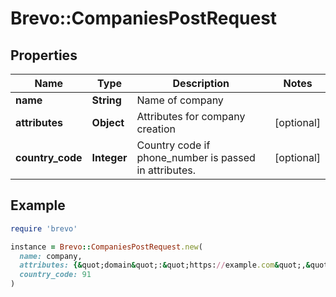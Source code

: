 # Brevo::CompaniesPostRequest

## Properties

| Name | Type | Description | Notes |
| ---- | ---- | ----------- | ----- |
| **name** | **String** | Name of company |  |
| **attributes** | **Object** | Attributes for company creation | [optional] |
| **country_code** | **Integer** | Country code if phone_number is passed in attributes. | [optional] |

## Example

```ruby
require 'brevo'

instance = Brevo::CompaniesPostRequest.new(
  name: company,
  attributes: {&quot;domain&quot;:&quot;https://example.com&quot;,&quot;industry&quot;:&quot;Fabric&quot;,&quot;owner&quot;:&quot;60e68d60582a3b006f524197&quot;},
  country_code: 91
)
```

